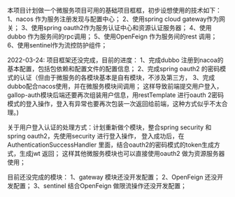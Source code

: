 本项目计划做一个微服务项目可用的基础项目框框，初步设想使用的技术如下：
1、nacos 作为服务注册发现与配置中心；
2、使用spring cloud gateway作为网关；
3、使用spring oauth2作为服务认证中心和资源认证服务器；
4、使用dubbo 作为服务间的rpc调用；
5、使用OpenFeign 作为服务间的rest 调用；
6、使用sentinel作为流控防护组件；

2022-03-24:
项目框架还没完成，目前的进度：
1、完成dubbo 注册到nacoa的基本配置，包括包依赖和配置文件的配置信息；
2、完成spring oauth2 的密码模式的认证（但由于微服务的各模块基本是自有模块，不涉及第三方，
3、完成dubbo配合nacos使用，并在微服务模块间调用；
这样导致前端提交用户登入，gallop-auth模块后端还要再次组装用户信息，用restTemplate 进行oauth
2密码模式的登入操作，登入有异常也要再次包装一次返回给前端，这种方式似乎不太合理。)

关于用户登入认证的处理方式：计划重新做个模块，整合spring security 和spring oauth2，先使用security 进行登入操作，
登入成功后，在AuthenticationSuccessHandler 里面，结合oauth2的密码模式的token生成方式，生成jwt 返回；
这样其他微服务模块也可以直接使用oauth2 做为资源服务器使用；

目前还没完成的模块：
1、gateway 模块还没开发配置；
2、OpenFeign 还没开发配置；
3、sentinel 结合OpenFeign 做限流操作还没开发配置；